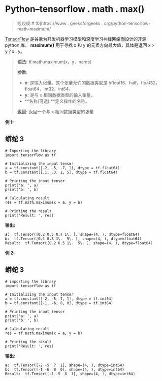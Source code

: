 # Python–tensorflow . math . max()

> 哎哎哎:# t0]https://www . geeksforgeeks . org/python-tensorlow-math-maximum/

[TensorFlow](https://www.geeksforgeeks.org/introduction-to-tensorflow/) 是谷歌为开发机器学习模型和深度学习神经网络而设计的开源 python 库。 **maximum()** 用于寻找 x 和 y 的元素方向最大值，具体是返回 x > y？x : y。

> **语法:** tf.math.maximum(x，y，name)
> 
> **参数:**
> 
> *   **x:** 是输入张量。这个张量允许的数据类型是 bfloat16，half，float32，float64，int32，int64。
> *   **y:** 是与 x 相同数据类型的输入张量。
> *   **名称(可选):**定义操作的名称。
> 
> **返回:**
> 返回一个与 x 相同数据类型的张量

**例 1:**

## 蟒蛇 3

```
# Importing the library
import tensorflow as tf

# Initializing the input tensor
a = tf.constant([.2, .5, .7, 1], dtype = tf.float64)
b = tf.constant([.1, .3, 1, 5], dtype = tf.float64)

# Printing the input tensor
print('a: ', a)
print('b: ', b)

# Calculating result
res = tf.math.maximum(x = a, y = b)

# Printing the result
print('Result: ', res)
```

**输出:**

```
a:  tf.Tensor([0.2 0.5 0.7 1\. ], shape=(4, ), dtype=float64)
b:  tf.Tensor([0.1 0.3 1\.  5\. ], shape=(4, ), dtype=float64)
Result:  tf.Tensor([0.2 0.5 1\.  5\. ], shape=(4, ), dtype=float64)

```

**例 2:**

## 蟒蛇 3

```
# importing the library
import tensorflow as tf

# Initializing the input tensor
a = tf.constant([-2, -5, 7, 1], dtype = tf.int64)
b = tf.constant([-1, -6, 8, 0], dtype = tf.int64)

# Printing the input tensor
print('a: ', a)
print('b: ', b)

# Calculating result
res = tf.math.maximum(x = a, y = b)

# Printing the result
print('Result: ', res)
```

**输出:**

```
a:  tf.Tensor([-2 -5  7  1], shape=(4, ), dtype=int64)
b:  tf.Tensor([-1 -6  8  0], shape=(4, ), dtype=int64)
Result:  tf.Tensor([-1 -5  8  1], shape=(4, ), dtype=int64)

```